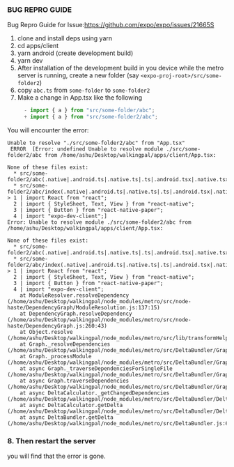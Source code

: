### BUG REPRO GUIDE

Bug Repro Guide for Issue:https://github.com/expo/expo/issues/21665S
1. clone and install deps using yarn
2. cd apps/client
3. yarn android (create development build)
4. yarn dev
5. After installation of the development build in you device while the metro server is running, create a new folder (say `<expo-proj-root>/src/some-folder2`)
6. copy `abc.ts` from `some-folder` to `some-folder2 `
7. Make a change in App.tsx like the following
   ```ts
     - import { a } from "src/some-folder/abc";
     + import { a } from "src/some-folder2/abc";
   ```
You will encounter the error:
```
Unable to resolve "./src/some-folder2/abc" from "App.tsx"
 ERROR  [Error: undefined Unable to resolve module ./src/some-folder2/abc from /home/ashu/Desktop/walkingpal/apps/client/App.tsx: 

None of these files exist:
  * src/some-folder2/abc(.native|.android.ts|.native.ts|.ts|.android.tsx|.native.tsx|.tsx|.android.js|.native.js|.js|.android.jsx|.native.jsx|.jsx|.android.json|.native.json|.json)
  * src/some-folder2/abc/index(.native|.android.ts|.native.ts|.ts|.android.tsx|.native.tsx|.tsx|.android.js|.native.js|.js|.android.jsx|.native.jsx|.jsx|.android.json|.native.json|.json)
> 1 | import React from "react";
  2 | import { StyleSheet, Text, View } from "react-native";
  3 | import { Button } from "react-native-paper";
  4 | import "expo-dev-client";]
Error: Unable to resolve module ./src/some-folder2/abc from /home/ashu/Desktop/walkingpal/apps/client/App.tsx: 

None of these files exist:
  * src/some-folder2/abc(.native|.android.ts|.native.ts|.ts|.android.tsx|.native.tsx|.tsx|.android.js|.native.js|.js|.android.jsx|.native.jsx|.jsx|.android.json|.native.json|.json)
  * src/some-folder2/abc/index(.native|.android.ts|.native.ts|.ts|.android.tsx|.native.tsx|.tsx|.android.js|.native.js|.js|.android.jsx|.native.jsx|.jsx|.android.json|.native.json|.json)
> 1 | import React from "react";
  2 | import { StyleSheet, Text, View } from "react-native";
  3 | import { Button } from "react-native-paper";
  4 | import "expo-dev-client";
    at ModuleResolver.resolveDependency (/home/ashu/Desktop/walkingpal/node_modules/metro/src/node-haste/DependencyGraph/ModuleResolution.js:137:15)
    at DependencyGraph.resolveDependency (/home/ashu/Desktop/walkingpal/node_modules/metro/src/node-haste/DependencyGraph.js:260:43)
    at Object.resolve (/home/ashu/Desktop/walkingpal/node_modules/metro/src/lib/transformHelpers.js:177:21)
    at Graph._resolveDependencies (/home/ashu/Desktop/walkingpal/node_modules/metro/src/DeltaBundler/Graph.js:432:35)
    at Graph._processModule (/home/ashu/Desktop/walkingpal/node_modules/metro/src/DeltaBundler/Graph.js:218:38)
    at async Graph._traverseDependenciesForSingleFile (/home/ashu/Desktop/walkingpal/node_modules/metro/src/DeltaBundler/Graph.js:207:5)
    at async Graph.traverseDependencies (/home/ashu/Desktop/walkingpal/node_modules/metro/src/DeltaBundler/Graph.js:147:9)
    at async DeltaCalculator._getChangedDependencies (/home/ashu/Desktop/walkingpal/node_modules/metro/src/DeltaBundler/DeltaCalculator.js:247:42)
    at async DeltaCalculator.getDelta (/home/ashu/Desktop/walkingpal/node_modules/metro/src/DeltaBundler/DeltaCalculator.js:90:16)
    at async DeltaBundler.getDelta (/home/ashu/Desktop/walkingpal/node_modules/metro/src/DeltaBundler.js:67:12)
```

### 8. Then restart the server
you will find that the error is gone.
